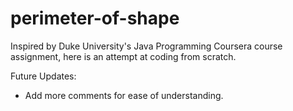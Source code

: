 # perimeter-of-shape
Inspired by Duke University's Java Programming Coursera course assignment, here is an attempt at coding from scratch.

Future Updates:
- Add more comments for ease of understanding.
